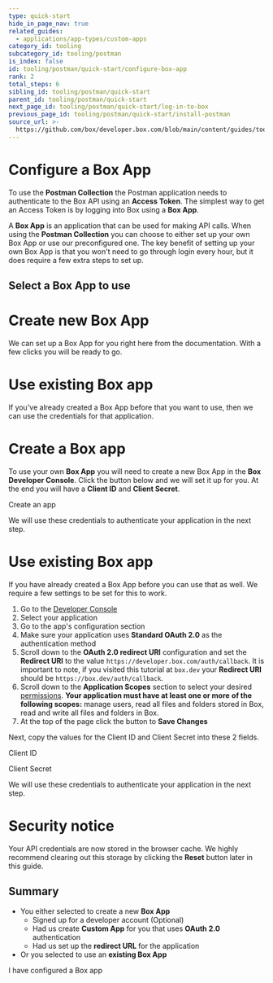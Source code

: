 ```yaml
---
type: quick-start
hide_in_page_nav: true
related_guides:
  - applications/app-types/custom-apps
category_id: tooling
subcategory_id: tooling/postman
is_index: false
id: tooling/postman/quick-start/configure-box-app
rank: 2
total_steps: 6
sibling_id: tooling/postman/quick-start
parent_id: tooling/postman/quick-start
next_page_id: tooling/postman/quick-start/log-in-to-box
previous_page_id: tooling/postman/quick-start/install-postman
source_url: >-
  https://github.com/box/developer.box.com/blob/main/content/guides/tooling/postman/quick-start/2-configure-box-app.md
---
```

# Configure a Box App

To use the **Postman Collection** the Postman application needs to authenticate
to the Box API using an **Access Token**. The simplest way to get an Access
Token is by logging into Box using a **Box App**.

A **Box App** is an application that can be used for making API calls. When
using the **Postman Collection** you can choose to either set up your own Box
App or use our preconfigured one. The key benefit of setting up your own Box App
is that you won't need to go through login every hour, but it does require a few
extra steps to set up.

## Select a Box App to use

<Grid columns='2'>

<Choose option='postman.app_type' value='create_new' color='blue'>

# Create new Box App

We can set up a Box App for you right here from the documentation. With a
few clicks you will be ready to go.

</Choose>

<Choose option='postman.app_type' value='use_existing' color='red'>

# Use existing Box app

If you've already created a Box App before that you want to use, then we
can use the credentials for that application.

</Choose>

</Grid>

<Choice option='postman.app_type' value='create_new,clicked' color='blue'>

# Create a Box app

To use your own **Box App** you will need to create a
new Box App in the **Box Developer Console**. Click the button below and we
will set it up for you. At the end you will have a **Client ID** and
**Client Secret**.

<Trigger option="postman.app_type" value="clicked">

<AppButton id='postman' name='Postman' scopes='root_readonly,root_readwrite,manage_managed_users,manage_app_users,manage_groups,manage_webhook,manage_enterprise_properties,manage_data_retention,item_execute_integration' can_act_as_user authentication_type='auth_code_grant' redirect_url='/auth/callback' cors_origins=''>

Create an app

</AppButton>

</Trigger>

<Observe option="postman.app_type" value="clicked">

We will use these credentials to authenticate your application in the next
step.

</Observe>

</Choice>

<Choice option='postman.app_type' value='use_existing' color='red'>

# Use existing Box app

If you have already created a Box App before you can use that as well. We
require a few settings to be set for this to work.

1. Go to the [Developer Console][devconsole]
2. Select your application
3. Go to the app's configuration section
4. Make sure your application uses **Standard OAuth 2.0** as the authentication method
5. Scroll down to the **OAuth 2.0 redirect URI** configuration and set the **Redirect URI** to the value `https://developer.box.com/auth/callback`. It is important to note, if you visited this tutorial at `box.dev` your **Redirect URI** should be `https://box.dev/auth/callback`.
6. Scroll down to the **Application Scopes** section to select your desired [permissions][scopes]. **Your application must have at least one or more** **of the following scopes:** manage users, read all files and folders stored in Box, read and write all files and folders in Box.
7. At the top of the page click the button to **Save Changes**

Next, copy the values for the Client ID and Client Secret into these 2 fields.

<Store id='postman_credentials.client_id' placeholder='zECq2EkYBjZ...' pattern='\w{32}'>

Client ID

</Store>

<Store id='postman_credentials.client_secret' placeholder='913td9hr6jo...' pattern='\w{32}'>

Client Secret

</Store>

We will use these credentials to authenticate your application in the next
step.

</Choice>

<Choice option='postman.app_type' value='create_new,use_existing,clicked' color='none'>

<Message danger>

# Security notice

Your API credentials are now stored in the browser cache. We highly
recommend clearing out this storage by clicking the **Reset** button later in
this guide.

</Message>

</Choice>

<Choice option='postman.app_type' value='create_new,use_existing,clicked' color='none'>

## Summary

* You either selected to create a new **Box App**
    * Signed up for a developer account (Optional)
    * Had us create **Custom App** for you that uses **OAuth 2.0** authentication
    * Had us set up the **redirect URL** for the application
* Or you selected to use an **existing Box App**

</Choice>

<Observe option='postman.app_type' value='create_new,use_existing,clicked'>

<Next>

I have configured a Box app

</Next>

</Observe>

[devconsole]: https://cloud.app.box.com/developers/console
[signup]: https://account.box.com/signup/n/developer
[scopes]: g://api-calls/permissions-and-errors/scopes